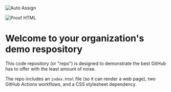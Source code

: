 ![Auto Assign](https://github.com/SequeirosSchool/demo-repository/actions/workflows/auto-assign.yml/badge.svg)

![Proof HTML](https://github.com/SequeirosSchool/demo-repository/actions/workflows/proof-html.yml/badge.svg)

# Welcome to your organization's demo respository
This code repository (or "repo") is designed to demonstrate the best GitHub has to offer with the least amount of noise.

The repo includes an `index.html` file (so it can render a web page), two GitHub Actions workflows, and a CSS stylesheet dependency.
